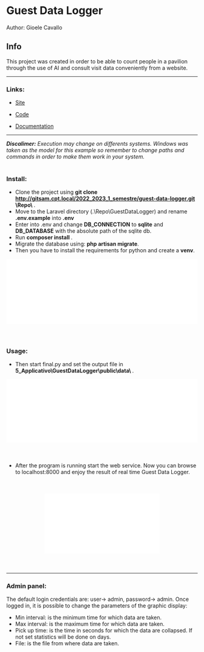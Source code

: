 # Guest Data Logger
Author: Gioele Cavallo

## Info

This project was created in order to be able to count people in a pavilion through the use of AI and consult visit data conveniently from a website.

--- 
### Links:
- [Site](5_Applicativo/GuestDataLogger/)

- [Code](5_Applicativo/Python/)

- [Documentation](3_Documetazione/)



---
<i>
<b>Discalimer:</b> 
Execution may change on differents systems. Windows was taken as the model for this example so remember to change paths and commands in order to make them work in your system.</i>
<br>
<br>

### Install:
- Clone the project using <b> git clone http://gitsam.cpt.local/2022_2023_1_semestre/guest-data-logger.git \Repo\ </b>.
- Move to the Laravel directory (.\Repo\GuestDataLogger) and rename <b>.env.example</b> into <b>.env</b>
- Enter into .env and change <b>DB_CONNECTION</b> to <b>sqlite</b> and <b>DB_DATABASE</b> with the absolute path of the sqlite db.
- Run <b>composer install </b>.
- Migrate the database using: <b>php artisan migrate</b>.
- Then you have to install the requirements for python and create a <b>venv</b>.
<!-- 
https://carbon.now.sh/?bg=rgba%28146%2C176%2C196%2C1%29&t=solarized+light&wt=none&l=application%2Fx-sh&width=680&ds=true&dsyoff=20px&dsblur=68px&wc=true&wa=true&pv=55px&ph=56px&ln=false&fl=1&fm=Hack&fs=14px&lh=133%25&si=false&es=2x&wm=false&code=%253E%2520git%2520clone%2520http%253A%252F%252Fgitsam.cpt.local%252F2022_2023_1_semestre%252Fguest-data-logger.git%2520%255CRepo%255C%250A%253E%2520cd%2520%255CRepo%255CGuestDataLogger%250A%253E%2520cd%2520composer%2520install%250A%253E%2520cd%2520..%255C..%255CPython%255C%250A%253E%2520.%255Cvenv%255CScripts%255Cactivate%250A%28venv%29%2520%253E%2520pip%2520install%2520-r%2520requirements%2520
-->
<div style="text-align:center">
<img src="images/install.svg" alt="start python program"/>
</div>
<br> 
<br>

### Usage:


- Then start final.py and set the output file in <b>5_Applicativo\GuestDataLogger\public\data\ </b>. 
<!--
https://carbon.now.sh/?bg=rgba%28146%2C176%2C196%2C1%29&t=solarized+light&wt=none&l=application%2Fx-sh&width=680&ds=true&dsyoff=20px&dsblur=68px&wc=true&wa=true&pv=55px&ph=56px&ln=false&fl=1&fm=Hack&fs=14px&lh=133%25&si=false&es=2x&wm=false&code=%253E%2520cd%2520Python%255C%2520%250A%253E%2520.%255Cvenv%255CScripts%255Cactivate%250A%28venv%29%2520%253E%2520python.exe%2520final.py%2520-c%2520True%2520-o%2520..%255CGuestDataLogger%255Cpublic%255Cdata%255C%2520
-->
<div style="text-align:center">
<img src="images/Python_start.svg" alt="start python program"/>
</div>
<br> 
<br>

- After the program is running start the web service. 
Now you can browse to localhost:8000 and enjoy the result of real time Guest Data Logger. 
<br> 
<br>
<!--
https://carbon.now.sh/?bg=rgba%28146%2C176%2C196%2C1%29&t=solarized+light&wt=none&l=application%2Fx-sh&width=680&ds=true&dsyoff=20px&dsblur=68px&wc=true&wa=true&pv=55px&ph=56px&ln=false&fl=1&fm=Hack&fs=14px&lh=133%25&si=false&es=2x&wm=false&code=%253E%2520cd%2520.%255CGuestDataLogger%255C%2520%250AGuestDataLogger%253E%2520php%2520artisan%2520serve
-->
<div style="text-align:center">
<img src="images/Laravel_start.svg" alt="start python program" style="width: 60%; height:60%"/>
</div>
<br>
<br>

---
### Admin panel:

The default login credentials are: user-> admin, password-> admin.
Once logged in, it is possible to change the parameters of the graphic display:

- Min interval: is the minimum time for which data are taken.
- Max interval: is the maximum time for which data are taken.
- Pick up time: is the time in seconds for which the data are collapsed. If not set statistics will be done on days.
- File: is the file from where data are taken.
